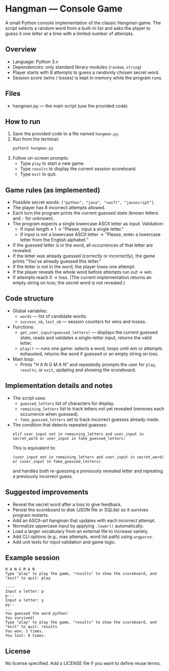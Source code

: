 # Hangman — Console Game

A small Python console implementation of the classic Hangman game. The script selects a random word from a built-in list and asks the player to guess it one letter at a time with a limited number of attempts.

## Overview
- Language: Python 3.x
- Dependencies: only standard library modules (`random`, `string`)
- Player starts with 8 attempts to guess a randomly chosen secret word.
- Session score (wins / losses) is kept in memory while the program runs.

## Files
- hangman.py — the main script (use the provided code).

## How to run
1. Save the provided code to a file named `hangman.py`.
2. Run from the terminal:
   ```bash
   python3 hangman.py
   ```
3. Follow on-screen prompts:
   - Type `play` to start a new game.
   - Type `results` to display the current session scoreboard.
   - Type `exit` to quit.

## Game rules (as implemented)
- Possible secret words: `["python", "java", "swift", "javascript"]`.
- The player has 8 incorrect attempts allowed.
- Each turn the program prints the current guessed state (known letters and `-` for unknown).
- The program expects a single lowercase ASCII letter as input. Validation:
  - If input length ≠ 1 → "Please, input a single letter."
  - If input is not a lowercase ASCII letter → "Please, enter a lowercase letter from the English alphabet."
- If the guessed letter is in the word, all occurrences of that letter are revealed.
- If the letter was already guessed (correctly or incorrectly), the game prints "You've already guessed this letter."
- If the letter is not in the word, the player loses one attempt.
- If the player reveals the whole word before attempts run out → win.
- If attempts reach 0 → loss. (The current implementation returns an empty string on loss; the secret word is not revealed.)

## Code structure
- Global variables:
  - `words` — list of candidate words.
  - `success_nb`, `lost_nb` — session counters for wins and losses.
- Functions:
  - `get_user_input(guessed_letters)` — displays the current guessed state, reads and validates a single-letter input, returns the valid letter.
  - `play()` — runs one game: selects a word, loops until win or attempts exhausted, returns the word if guessed or an empty string on loss.
- Main loop:
  - Prints "H A N G M A N" and repeatedly prompts the user for `play`, `results`, or `exit`, updating and showing the scoreboard.

## Implementation details and notes
- The script uses:
  - `guessed_letters` list of characters for display.
  - `remaining_letters` list to track letters not yet revealed (removes each occurrence when guessed).
  - `fake_guessed_letters` set to track incorrect guesses already made.
- The condition that detects repeated guesses:
  ```
  elif user_input not in remaining_letters and user_input in secret_word or user_input in fake_guessed_letters:
  ```
  This is equivalent to:
  ```
  (user_input not in remaining_letters and user_input in secret_word) or (user_input in fake_guessed_letters)
  ```
  and handles both re-guessing a previously revealed letter and repeating a previously incorrect guess.

## Suggested improvements
- Reveal the secret word after a loss to give feedback.
- Persist the scoreboard to disk (JSON file or SQLite) so it survives program restarts.
- Add an ASCII-art hangman that updates with each incorrect attempt.
- Normalize uppercase input by applying `.lower()` automatically.
- Load a larger vocabulary from an external file to increase variety.
- Add CLI options (e.g., max attempts, word list path) using `argparse`.
- Add unit tests for input validation and game logic.

## Example session
```text
H A N G M A N
Type "play" to play the game, "results" to show the scoreboard, and "exit" to quit: play

----
Input a letter: p
p---
Input a letter: y
py--
...
You guessed the word python!
You survived!
Type "play" to play the game, "results" to show the scoreboard, and "exit" to quit: results
You won: 1 times.
You lost: 0 times.
```

## License
No license specified. Add a LICENSE file if you want to define reuse terms.